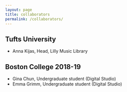 ```yaml
---
layout: page
title: collaborators
permalink: /collaborators/
---
```


## Tufts University
- Anna Kijas, Head, Lilly Music Library

## Boston College 2018-19
- Gina Chun, Undergraduate student (Digital Studio)
- Emma Grimm, Undergraduate student (Digital Studio)

